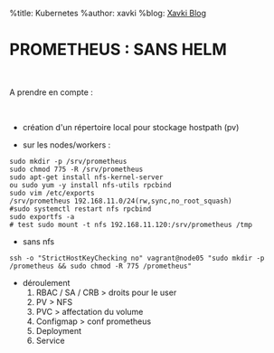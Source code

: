 %title: Kubernetes 
%author: xavki
%blog: [Xavki Blog](https://xavki.blog)

# PROMETHEUS : SANS HELM


<br>

A prendre en compte :


<br>

* création d'un répertoire local pour stockage hostpath (pv)

* sur les nodes/workers :

```
sudo mkdir -p /srv/prometheus
sudo chmod 775 -R /srv/prometheus
sudo apt-get install nfs-kernel-server
ou sudo yum -y install nfs-utils rpcbind
sudo vim /etc/exports
/srv/prometheus 192.168.11.0/24(rw,sync,no_root_squash)
#sudo systemctl restart nfs rpcbind
sudo exportfs -a
# test sudo mount -t nfs 192.168.11.120:/srv/prometheus /tmp
```

* sans nfs

```
ssh -o "StrictHostKeyChecking no" vagrant@node05 "sudo mkdir -p /prometheus && sudo chmod -R 775 /prometheus"
```

* déroulement
	1. RBAC / SA / CRB > droits pour le user
	2. PV > NFS
	3. PVC > affectation du volume
	4. Configmap > conf prometheus
	5. Deployment
	6. Service

	
